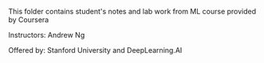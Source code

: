 This folder contains student's notes and lab work from ML course provided by Coursera

Instructors: Andrew Ng


Offered by: Stanford University and DeepLearning.AI
